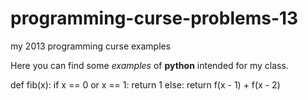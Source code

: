programming-curse-problems-13
=============================

my 2013 programming curse examples

Here you can find some *examples* of **python** intended for my class.

  def fib(x):
    if x == 0 or x == 1:
      return 1
    else:
      return f(x - 1) + f(x - 2)

      
